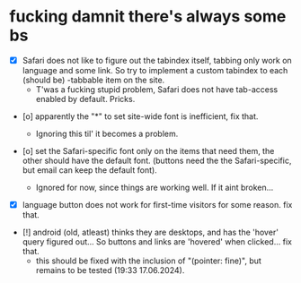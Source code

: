 # fucking damnit there's always some bs
- [x] Safari does not like to figure out the tabindex itself, tabbing only work on language and some link. So try to implement a custom tabindex to each (should be) -tabbable item on the site.
    - T'was a fucking stupid problem, Safari does not have tab-access enabled by default. Pricks.

- [o] apparently the "*" to set site-wide font is inefficient, fix that.
    - Ignoring this til' it becomes a problem.

- [o] set the Safari-specific font only on the items that need them, the other should have the default font. (buttons need the the Safari-specific, but email can keep the default font).
    - Ignored for now, since things are working well. If it aint broken...

- [x] language button does not work for first-time visitors for some reason. fix that.

- [!] android (old, atleast) thinks they are desktops, and has the 'hover' query figured out... So buttons and links are 'hovered' when clicked... fix that.
    - this should be fixed with the inclusion of "(pointer: fine)", but remains to be tested (19:33 17.06.2024).
